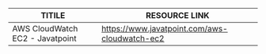 


| TITILE  | RESOURCE LINK |
| ------------- | -------------  |
|  AWS CloudWatch EC2 - Javatpoint | https://www.javatpoint.com/aws-cloudwatch-ec2  |